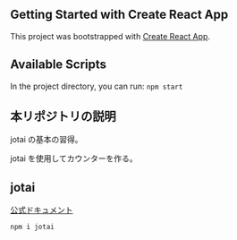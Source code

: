 ## Getting Started with Create React App

This project was bootstrapped with [Create React App](https://github.com/facebook/create-react-app).

## Available Scripts

In the project directory, you can run: `npm start`

## 本リポジトリの説明

jotai の基本の習得。

jotai を使用してカウンターを作る。

## jotai

[公式ドキュメント](https://jotai.org/)

`npm i jotai`
